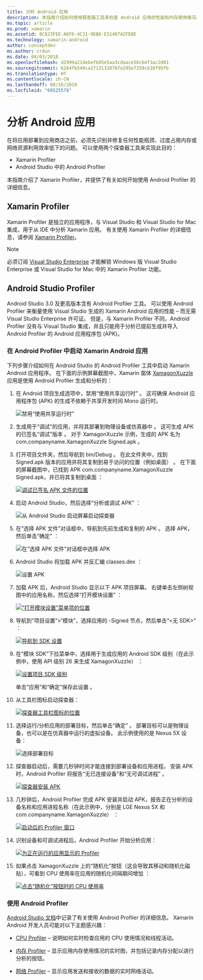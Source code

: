 ```yaml
---
title: 分析 Android 应用
description: 本指南介绍如何使用探查器工具来检查 Android 应用的性能和内存使用情况。
ms.topic: article
ms.prod: xamarin
ms.assetid: 8C823FEE-A6F6-4C31-9EB6-E51407A2FD8E
ms.technology: xamarin-android
author: conceptdev
ms.author: crdun
ms.date: 04/03/2018
ms.openlocfilehash: d2999a21debefb05e5aa3cdaace56cb4f3ac2d81
ms.sourcegitcommit: 6264fb540ca1f131328707e295e7259cb10f95fb
ms.translationtype: HT
ms.contentlocale: zh-CN
ms.lasthandoff: 08/16/2019
ms.locfileid: "69525578"
---
```

# <a name="profiling-android-apps"></a>分析 Android 应用

在将应用部署到应用商店之前，必须先识别并修复任何性能瓶颈、过度占用内存或网络资源利用效率低下的问题。 可以使用两个探查器工具来实现此目的：

- Xamarin Profiler 
- Android Studio 中的 Android Profiler

本指南介绍了 Xamarin Profiler，并提供了有关如何开始使用 Android Profiler 的详细信息。

 
## <a name="xamarin-profiler"></a>Xamarin Profiler

Xamarin Profiler 是独立的应用程序，与 Visual Studio 和 Visual Studio for Mac 集成，用于从 IDE 中分析 Xamarin 应用。 有关使用 Xamarin Profiler 的详细信息，请参阅 [Xamarin Profiler](~/tools/profiler/index.md)。

> [!NOTE]
> 必须订阅 [Visual Studio Enterprise](https://visualstudio.microsoft.com/vs/compare/) 才能解锁 Windows 版 Visual Studio Enterprise 或 Visual Studio for Mac 中的 Xamarin Profiler 功能。
 
## <a name="android-studio-profiler"></a>Android Studio Profiler

Android Studio 3.0 及更高版本含有 Android Profiler 工具。 可以使用 Android Profiler 来衡量使用 Visual Studio 生成的 Xamarin Android 应用的性能 &ndash; 而无需 Visual Studio Enterprise 许可证。 但是，与 Xamarin Profiler 不同，Android Profiler 没有与 Visual Studio 集成，并且只能用于分析已提前生成并导入 Android Profiler 的 Android 应用程序包 (APK)。

### <a name="launching-a-xamarin-android-app-in-android-profiler"></a>在 Android Profiler 中启动 Xamarin Android 应用

下列步骤介绍如何在 Android Studio 的 Android Profiler 工具中启动 Xamarin Android 应用程序。 在下面的示例屏幕截图中，Xamarin 窗体 [XamagonXuzzle](https://docs.microsoft.com/samples/xamarin/mobile-samples/liveplayer-xamagonxuzzlelp/) 应用是使用 Android Profiler 生成和分析的：

1. 在 Android 项目生成选项中，禁用“使用共享运行时”  。 这可确保 Android 应用程序包 (APK) 的生成不依赖于共享开发时间 Mono 运行时。

    ![禁用“使用共享运行时”](profiling-images/vswin/01-turn-off-shared-runtime.png)

2. 生成用于“调试”的应用，并将其部署到物理设备或仿真器中  。 这可生成 APK 的已签名“调试”版本  。
    对于 XamagonXuzzle 示例，生成的 APK 名为 com.companyname.XamagonXuzzle Signed.apk   。

3. 打开项目文件夹，然后导航到 bin/Debug  。 在此文件夹中，找到 Signed.apk 版本的应用并将其复制到易于访问的位置（例如桌面）  。 在下面的屏幕截图中，已找到 APK com.companyname.XamagonXuzzle Signed.apk，并已将其复制到桌面  ：

    [![调试已签名 APK 文件的位置](profiling-images/vswin/02-locating-the-debug-apk-sml.png)](profiling-images/vswin/02-locating-the-debug-apk.png#lightbox)

4. 启动 Android Studio，然后选择“分析或调试 APK”  ：

    ![从 Android Studio 启动屏幕启动探查器](profiling-images/vswin/03-android-studio.png)

5. 在“选择 APK 文件”对话框中，导航到先前生成和复制的 APK  。 选择 APK，然后单击“确定”  ： 
    
    ![在“选择 APK 文件”对话框中选择 APK](profiling-images/vswin/04-select-apk-dialog.png)

6. Android Studio 将加载 APK 并反汇编 classes.dex  ：

    ![设置 APK](profiling-images/vswin/05-setting-up-the-apk.png)

7. 加载 APK 后，Android Studio 显示以下 APK 项目屏幕。 右键单击左侧树视图中的应用名称，然后选择“打开模块设置”  ：

    [![“打开模块设置”菜单项的位置](profiling-images/vswin/06-open-module-settings-sml.png)](profiling-images/vswin/06-open-module-settings.png#lightbox)

8. 导航到“项目设置”>“模块”，选择应用的 -Signed 节点，然后单击“&lt;无 SDK&gt;”    ：

    [![导航到 SDK 设置](profiling-images/vswin/07-project-settings-modules-sml.png)](profiling-images/vswin/07-project-settings-modules.png#lightbox)

9. 在“模块 SDK”下拉菜单中，选择用于生成应用的 Android SDK 级别（在此示例中，使用 API 级别 26 来生成 XamagonXuzzle）   ：

    [![设置项目 SDK 级别](profiling-images/vswin/08-project-sdk-level-sml.png)](profiling-images/vswin/08-project-sdk-level.png#lightbox)

    单击“应用”和“确定”保存此设置   。

10. 从工具栏图标启动探查器：

    [![探查器工具栏图标的位置](profiling-images/vswin/09-launch-profiler-sml.png)](profiling-images/vswin/09-launch-profiler.png#lightbox)

11. 选择运行/分析应用的部署目标，然后单击“确定”  。 部署目标可以是物理设备，也可以是在仿真器中运行的虚拟设备。 此示例使用的是 Nexus 5X 设备：

    ![选择部署目标](profiling-images/vswin/10-select-deployment-target.png)

12. 探查器启动后，需要几秒钟时间才能连接到部署设备和应用进程。 安装 APK 时，Android Profiler 将报告“无已连接设备”和“无可调试进程”   。

    [![探查器安装 APK](profiling-images/vswin/11-no-connected-devices-sml.png)](profiling-images/vswin/11-no-connected-devices.png#lightbox)

13. 几秒钟后，Android Profiler 完成 APK 安装并启动 APK，报告正在分析的设备名称和应用进程名称（在此示例中，分别是 LGE Nexus 5X 和 com.companyname.XamagonXuzzle）   ：

    [![启动后的 Profiler 窗口](profiling-images/vswin/12-profiler-starts-sml.png)](profiling-images/vswin/12-profiler-starts.png#lightbox)

14. 识别设备和可调试进程后，Android Profiler 开始分析应用：

    [![为正在运行的应用显示的 Profiler](profiling-images/vswin/13-profiler-running-sml.png)](profiling-images/vswin/13-profiler-running.png#lightbox)

15. 如果点击 XamagonXuzzle 上的“随机化”按钮（这会导致其移动和随机化磁贴），可看到 CPU 使用率在应用的随机化间隔期间增加   ：

    [![点击“随机化”按钮时的 CPU 使用率](profiling-images/vswin/14-tap-randomize-sml.png)](profiling-images/vswin/14-tap-randomize.png#lightbox)


### <a name="using-the-android-profiler"></a>使用 Android Profiler

[Android Studio 文档](https://developer.android.com/studio/profile/android-profiler.html)中记录了有关使用 Android Profiler 的详细信息。
Xamarin Android 开发人员可能对以下主题感兴趣：

- [CPU Profiler](https://developer.android.com/studio/profile/cpu-profiler.html) &ndash; 说明如何实时检查应用的 CPU 使用情况和线程活动。

- [内存 Profiler](https://developer.android.com/studio/profile/memory-profiler.html) &ndash; 显示应用内存使用情况的实时图，并包括记录内存分配以进行分析的按钮。

- [网络 Profiler](https://developer.android.com/studio/profile/network-profiler.html) &ndash; 显示应用发送和接收的数据的实时网络活动。
